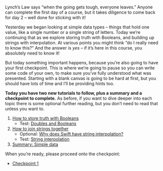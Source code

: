 Lynch’s Law says “when the going gets tough, everyone leaves.” Anyone can complete the first day of a course, but it takes diligence to come back for day 2 – well done for sticking with it!

Yesterday we began looking at simple data types – things that hold one value, like a single number or a single string of letters. Today we’re continuing that as we explore storing truth with Booleans, and building up strings with interpolation. At various points you might think “do I really need to know this?” And the answer is _yes_ – if it’s here in this course, you absolutely need to know it!

But today something important happens, because you’re also going to have your first checkpoint. This is where we’re going to pause so you can write some code of your own, to make sure you’ve fully understood what was presented. Starting with a blank canvas is going to be hard at first, but you should have lots of time and I’ll be providing hints too.

**Today you have two new tutorials to follow, plus a summary and a checkpoint to complete.** As before, if you want to dive deeper into each topic there is some optional further reading, but you don’t need to read that unless you want to.

1. [How to store truth with Booleans](https://www.hackingwithswift.com/quick-start/beginners/how-to-store-truth-with-booleans)
    - Test: [Doubles and Booleans](https://www.hackingwithswift.com/review/sixty/doubles-and-booleans)
2. [How to join strings together](https://www.hackingwithswift.com/quick-start/beginners/how-to-join-strings-together)
    - Optional: [Why does Swift have string interpolation?](https://www.hackingwithswift.com/quick-start/understanding-swift/why-does-swift-have-string-interpolation)
    - Test: [String interpolation](https://www.hackingwithswift.com/review/sixty/string-interpolation)
3. [Summary: Simple data](https://www.hackingwithswift.com/quick-start/beginners/summary-simple-data)

When you’re ready, please proceed onto the checkpoint:

- [Checkpoint 1](https://www.hackingwithswift.com/quick-start/beginners/checkpoint-1)